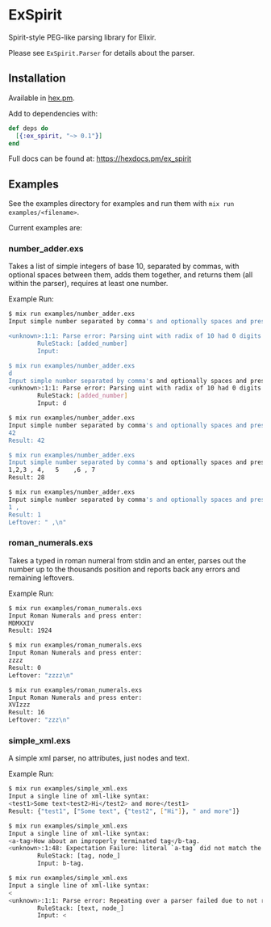 # ExSpirit

Spirit-style PEG-like parsing library for Elixir.

Please see `ExSpirit.Parser` for details about the parser.

## Installation

Available in [hex.pm](https://hex.pm/packages/ex_spirit).

Add to dependencies with:

```elixir
def deps do
  [{:ex_spirit, "~> 0.1"}]
end
```

Full docs can be found at: <https://hexdocs.pm/ex_spirit>

## Examples

See the examples directory for examples and run them with `mix run examples/<filename>`.

Current examples are:

### number_adder.exs

Takes a list of simple integers of base 10, separated by commas, with optional spaces between them, adds them together, and returns them (all within the parser), requires at least one number.

Example Run:

```sh
$ mix run examples/number_adder.exs
Input simple number separated by comma's and optionally spaces and press enter:

<unknown>:1:1: Parse error: Parsing uint with radix of 10 had 0 digits but 1 minimum digits were required
        RuleStack: [added_number]
        Input:

$ mix run examples/number_adder.exs
d
Input simple number separated by comma's and optionally spaces and press enter:
<unknown>:1:1: Parse error: Parsing uint with radix of 10 had 0 digits but 1 minimum digits were required
        RuleStack: [added_number]
        Input: d

$ mix run examples/number_adder.exs
Input simple number separated by comma's and optionally spaces and press enter:
42
Result: 42

$ mix run examples/number_adder.exs
Input simple number separated by comma's and optionally spaces and press enter:
1,2,3 , 4,   5    ,6 , 7
Result: 28

$ mix run examples/number_adder.exs
Input simple number separated by comma's and optionally spaces and press enter:
1 ,
Result: 1
Leftover: " ,\n"
```

### roman_numerals.exs

Takes a typed in roman numeral from stdin and an enter, parses out the number up to the thousands position and reports back any errors and remaining leftovers.

Example Run:

```sh
$ mix run examples/roman_numerals.exs
Input Roman Numerals and press enter:
MDMXXIV
Result: 1924

$ mix run examples/roman_numerals.exs
Input Roman Numerals and press enter:
zzzz
Result: 0
Leftover: "zzzz\n"

$ mix run examples/roman_numerals.exs
Input Roman Numerals and press enter:
XVIzzz
Result: 16
Leftover: "zzz\n"
```

### simple_xml.exs

A simple xml parser, no attributes, just nodes and text.

Example Run:

```sh
$ mix run examples/simple_xml.exs
Input a single line of xml-like syntax:
<test1>Some text<test2>Hi</test2> and more</test1>
Result: {"test1", ["Some text", {"test2", ["Hi"]}, " and more"]}

$ mix run examples/simple_xml.exs
Input a single line of xml-like syntax:
<a-tag>How about an improperly terminated tag</b-tag.
<unknown>:1:48: Expectation Failure: literal `a-tag` did not match the input
        RuleStack: [tag, node_]
        Input: b-tag.

$ mix run examples/simple_xml.exs
Input a single line of xml-like syntax:
<
<unknown>:1:1: Parse error: Repeating over a parser failed due to not reaching the minimum amount of 1 with only a repeat count of 0
        RuleStack: [text, node_]
        Input: <
```
